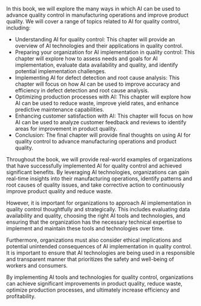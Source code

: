 

In this book, we will explore the many ways in which AI can be used to advance quality control in manufacturing operations and improve product quality. We will cover a range of topics related to AI for quality control, including:

* Understanding AI for quality control: This chapter will provide an overview of AI technologies and their applications in quality control.
* Preparing your organization for AI implementation in quality control: This chapter will explore how to assess needs and goals for AI implementation, evaluate data availability and quality, and identify potential implementation challenges.
* Implementing AI for defect detection and root cause analysis: This chapter will focus on how AI can be used to improve accuracy and efficiency in defect detection and root cause analysis.
* Optimizing production processes with AI: This chapter will explore how AI can be used to reduce waste, improve yield rates, and enhance predictive maintenance capabilities.
* Enhancing customer satisfaction with AI: This chapter will focus on how AI can be used to analyze customer feedback and reviews to identify areas for improvement in product quality.
* Conclusion: The final chapter will provide final thoughts on using AI for quality control to advance manufacturing operations and product quality.

Throughout the book, we will provide real-world examples of organizations that have successfully implemented AI for quality control and achieved significant benefits. By leveraging AI technologies, organizations can gain real-time insights into their manufacturing operations, identify patterns and root causes of quality issues, and take corrective action to continuously improve product quality and reduce waste.

However, it is important for organizations to approach AI implementation in quality control thoughtfully and strategically. This includes evaluating data availability and quality, choosing the right AI tools and technologies, and ensuring that the organization has the necessary technical expertise to implement and maintain these tools and technologies over time.

Furthermore, organizations must also consider ethical implications and potential unintended consequences of AI implementation in quality control. It is important to ensure that AI technologies are being used in a responsible and transparent manner that prioritizes the safety and well-being of workers and consumers.

By implementing AI tools and technologies for quality control, organizations can achieve significant improvements in product quality, reduce waste, optimize production processes, and ultimately increase efficiency and profitability.
